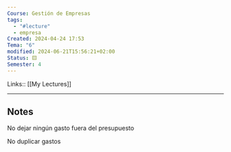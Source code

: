 ```yaml
---
Course: Gestión de Empresas
tags:
  - "#lecture"
  - empresa
Created: 2024-04-24 17:53
Tema: "6"
modified: 2024-06-21T15:56:21+02:00
Status: 🟨
Semester: 4
---
```

Links:: [[My Lectures]]
___

## Notes

No dejar ningún gasto fuera del presupuesto

No duplicar gastos

